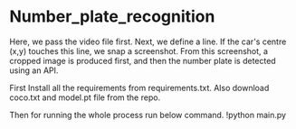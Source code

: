 # Number_plate_recognition

Here, we pass the video file first. Next, we define a line. If the car's centre (x,y) touches this line, we snap a screenshot. From this screenshot, a cropped image is produced first, and then the number plate is detected using an API.

First Install all the requirements from requirements.txt. Also download coco.txt and model.pt file from the repo.

Then for running the whole process run below command. !python main.py
